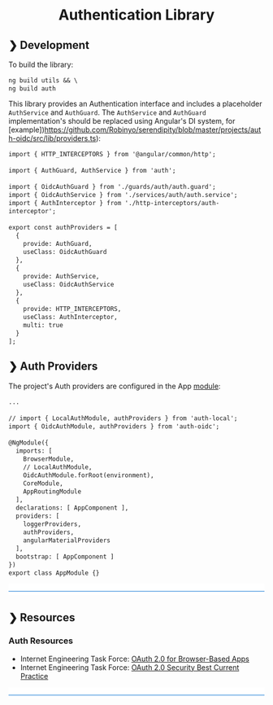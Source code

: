<h1 align="center">Authentication Library</h1>

## ❯ Development

To build the library:

```
ng build utils && \
ng build auth
```

This library provides an Authentication interface and includes a placeholder `AuthService` and `AuthGuard`.
The `AuthService` and `AuthGuard` implementation's should be replaced using Angular's DI system, for [example])https://github.com/Robinyo/serendipity/blob/master/projects/auth-oidc/src/lib/providers.ts):

```
import { HTTP_INTERCEPTORS } from '@angular/common/http';

import { AuthGuard, AuthService } from 'auth';

import { OidcAuthGuard } from './guards/auth/auth.guard';
import { OidcAuthService } from './services/auth/auth.service';
import { AuthInterceptor } from './http-interceptors/auth-interceptor';

export const authProviders = [
  {
    provide: AuthGuard,
    useClass: OidcAuthGuard
  },
  {
    provide: AuthService,
    useClass: OidcAuthService
  },
  {
    provide: HTTP_INTERCEPTORS,
    useClass: AuthInterceptor,
    multi: true
  }
];
```

## ❯ Auth Providers

The project's Auth providers are configured in the App [module](https://github.com/Robinyo/serendipity/blob/master/src/app/app.module.ts):

```
...

// import { LocalAuthModule, authProviders } from 'auth-local';
import { OidcAuthModule, authProviders } from 'auth-oidc';

@NgModule({
  imports: [
    BrowserModule,
    // LocalAuthModule,
    OidcAuthModule.forRoot(environment),
    CoreModule,
    AppRoutingModule
  ],
  declarations: [ AppComponent ],
  providers: [
    loggerProviders,
    authProviders,
    angularMaterialProviders
  ],
  bootstrap: [ AppComponent ]
})
export class AppModule {}
```

![divider](../../divider.png)

## ❯ Resources

### Auth Resources

* Internet Engineering Task Force: [OAuth 2.0 for Browser-Based Apps](https://datatracker.ietf.org/doc/draft-ietf-oauth-browser-based-apps/)
* Internet Engineering Task Force: [OAuth 2.0 Security Best Current Practice](https://datatracker.ietf.org/doc/draft-ietf-oauth-security-topics/)

![divider](../../divider.png)
